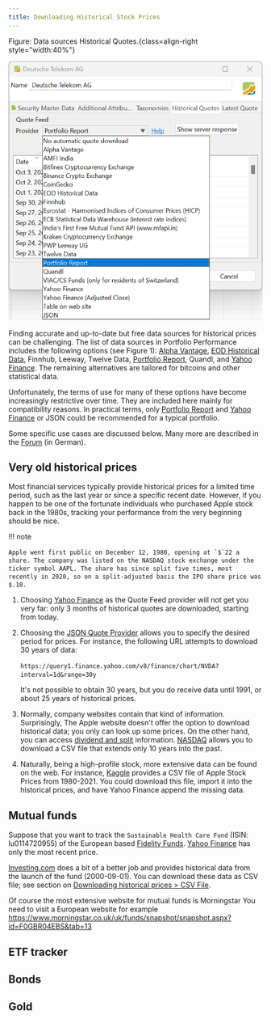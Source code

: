```yaml
---
title: Downloading Historical Stock Prices
---
```


Figure: Data sources Historical Quotes.{class=align-right style="width:40%"}

![](../../reference/file/images/quote-feeds.png)

Finding accurate and up-to-date but free data sources for historical prices can be challenging. The list of data sources in Portfolio Performance includes the following options (see Figure 1): [Alpha Vantage](alpha-vantage.md), [EOD Historical Data](eodhd.md), Finnhub, Leeway, Twelve Data, [Portfolio Report](portfolioreport.md), Quandl, and [Yahoo Finance](yahoo-finance.md). The remaining alternatives are tailored for bitcoins and other statistical data.

Unfortunately, the terms of use for many of these options have become increasingly restrictive over time. They are included here mainly for compatibility reasons. In practical terms, only [Portfolio Report](portfolioreport.md) and [Yahoo Finance](yahoo-finance.md) or JSON could be recommended for a typical portfolio.

Some specific use cases are discussed below. Many more are described in the [Forum](https://forum.portfolio-performance.info/t/quellen-fur-historische-kurse/46) (in German).

## Very old historical prices

Most financial services typically provide historical prices for a limited time period, such as the last year or since a specific recent date. However, if you happen to be one of the fortunate individuals who purchased Apple stock back in the 1980s, tracking your performance from the very beginning should be nice.


!!! note

    Apple went first public on December 12, 1980, opening at `$`22 a share. The company was listed on the NASDAQ stock exchange under the ticker symbol AAPL. The share has since split five times, most recently in 2020, so on a split-adjusted basis the IPO share price was $.10.

1. Choosing [Yahoo Finance](./yahoo-finance.md) as the Quote Feed provider will not get you very far: only 3 months of historical quotes are downloaded, starting from today.

2. Choosing the [JSON Quote Provider](./json.md) allows you to specify the desired period for prices. For instance, the following URL attempts to download 30 years of data:

    `https://query1.finance.yahoo.com/v8/finance/chart/NVDA?interval=1d&range=30y`

    It's not possible to obtain 30 years, but you do receive data until 1991, or about 25 years of historical prices.

3. Normally, company websites contain that kind of information. Surprisingly, The Apple website doesn't offer the option to download historical data; you only can look up some prices. On the other hand, you can access [dividend and split](https://investor.apple.com/dividend-history/default.aspx) information. [NASDAQ](https://www.nasdaq.com/market-activity/stocks/aapl/historical) allows you to download a CSV file that extends only 10 years into the past.

4. Naturally, being a high-profile stock, more extensive data can be found on the web. For instance, [Kaggle](https://www.kaggle.com/datasets/meetnagadia/apple-stock-price-from-19802021) provides a CSV file of Apple Stock Prices from 1980-2021. You could download this file, import it into the historical prices, and have Yahoo Finance append the missing data.

## Mutual funds

Suppose that you want to track the `Sustainable Health Care Fund` (ISIN: lu0114720955) of the European based [Fidelity Funds](https://www.fidelity.lu/funds/factsheet/LU0114720955). [Yahoo Finance](https://finance.yahoo.com/quote/FJ2U.F/history?p=FJ2U.F) has only the most recent price.

[Investing.com](https://www.investing.com/funds/lu0114720955) does a bit of a better job and provides historical data from the launch of the fund (2000-09-01). You can download these data as CSV file; see section on [Downloading historical prices > CSV File](./csv-file.md).

Of course the most extensive website for mutual funds is Morningstar
You need to visit a European website for example https://www.morningstar.co.uk/uk/funds/snapshot/snapshot.aspx?id=F0GBR04EBS&tab=13


## ETF tracker

## Bonds

## Gold

